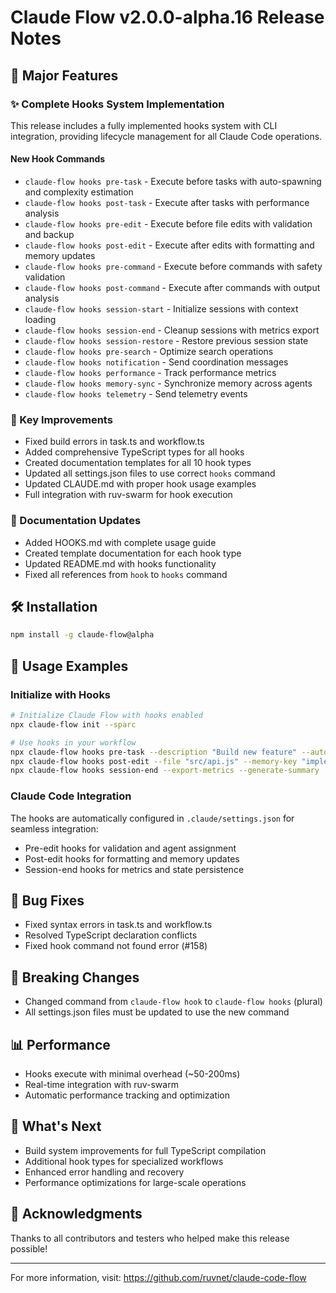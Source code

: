 # Claude Flow v2.0.0-alpha.16 Release Notes

## 🚀 Major Features

### ✨ Complete Hooks System Implementation
This release includes a fully implemented hooks system with CLI integration, providing lifecycle management for all Claude Code operations.

#### New Hook Commands
- `claude-flow hooks pre-task` - Execute before tasks with auto-spawning and complexity estimation
- `claude-flow hooks post-task` - Execute after tasks with performance analysis
- `claude-flow hooks pre-edit` - Execute before file edits with validation and backup
- `claude-flow hooks post-edit` - Execute after edits with formatting and memory updates
- `claude-flow hooks pre-command` - Execute before commands with safety validation
- `claude-flow hooks post-command` - Execute after commands with output analysis
- `claude-flow hooks session-start` - Initialize sessions with context loading
- `claude-flow hooks session-end` - Cleanup sessions with metrics export
- `claude-flow hooks session-restore` - Restore previous session state
- `claude-flow hooks pre-search` - Optimize search operations
- `claude-flow hooks notification` - Send coordination messages
- `claude-flow hooks performance` - Track performance metrics
- `claude-flow hooks memory-sync` - Synchronize memory across agents
- `claude-flow hooks telemetry` - Send telemetry events

### 🔧 Key Improvements
- Fixed build errors in task.ts and workflow.ts
- Added comprehensive TypeScript types for all hooks
- Created documentation templates for all 10 hook types
- Updated all settings.json files to use correct `hooks` command
- Updated CLAUDE.md with proper hook usage examples
- Full integration with ruv-swarm for hook execution

### 📝 Documentation Updates
- Added HOOKS.md with complete usage guide
- Created template documentation for each hook type
- Updated README.md with hooks functionality
- Fixed all references from `hook` to `hooks` command

## 🛠️ Installation

```bash
npm install -g claude-flow@alpha
```

## 📖 Usage Examples

### Initialize with Hooks
```bash
# Initialize Claude Flow with hooks enabled
npx claude-flow init --sparc

# Use hooks in your workflow
npx claude-flow hooks pre-task --description "Build new feature" --auto-spawn-agents
npx claude-flow hooks post-edit --file "src/api.js" --memory-key "implementation" --format
npx claude-flow hooks session-end --export-metrics --generate-summary
```

### Claude Code Integration
The hooks are automatically configured in `.claude/settings.json` for seamless integration:
- Pre-edit hooks for validation and agent assignment
- Post-edit hooks for formatting and memory updates
- Session-end hooks for metrics and state persistence

## 🐛 Bug Fixes
- Fixed syntax errors in task.ts and workflow.ts
- Resolved TypeScript declaration conflicts
- Fixed hook command not found error (#158)

## 🔄 Breaking Changes
- Changed command from `claude-flow hook` to `claude-flow hooks` (plural)
- All settings.json files must be updated to use the new command

## 📊 Performance
- Hooks execute with minimal overhead (~50-200ms)
- Real-time integration with ruv-swarm
- Automatic performance tracking and optimization

## 🎯 What's Next
- Build system improvements for full TypeScript compilation
- Additional hook types for specialized workflows
- Enhanced error handling and recovery
- Performance optimizations for large-scale operations

## 🙏 Acknowledgments
Thanks to all contributors and testers who helped make this release possible!

---

For more information, visit: https://github.com/ruvnet/claude-code-flow